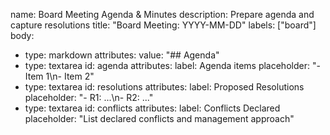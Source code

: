 name: Board Meeting Agenda & Minutes
description: Prepare agenda and capture resolutions
title: "Board Meeting: YYYY-MM-DD"
labels: ["board"]
body:
  - type: markdown
    attributes:
      value: "## Agenda"
  - type: textarea
    id: agenda
    attributes:
      label: Agenda items
      placeholder: "- Item 1\n- Item 2"
  - type: textarea
    id: resolutions
    attributes:
      label: Proposed Resolutions
      placeholder: "- R1: ...\n- R2: ..."
  - type: textarea
    id: conflicts
    attributes:
      label: Conflicts Declared
      placeholder: "List declared conflicts and management approach"
